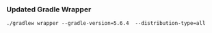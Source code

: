 
### Updated Gradle Wrapper
```
./gradlew wrapper --gradle-version=5.6.4  --distribution-type=all
```
